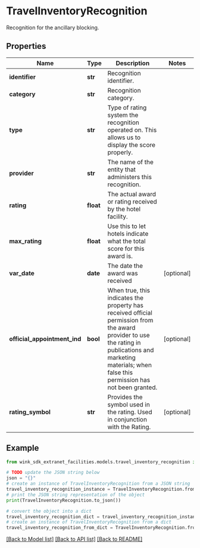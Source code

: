 # TravelInventoryRecognition

Recognition for the ancillary blocking.

## Properties

Name | Type | Description | Notes
------------ | ------------- | ------------- | -------------
**identifier** | **str** | Recognition identifier. | 
**category** | **str** | Recognition category. | 
**type** | **str** | Type of rating system the recognition operated on. This allows us to display the score properly. | 
**provider** | **str** | The name of the entity that administers this recognition. | 
**rating** | **float** | The actual award or rating received by the hotel facility. | 
**max_rating** | **float** | Use this to let hotels indicate what the total score for this award is. | 
**var_date** | **date** | The date the award was received | [optional] 
**official_appointment_ind** | **bool** | When true, this indicates the property has received official permission from the award provider to use the rating in publications and marketing materials; when false this permission has not been granted. | [optional] 
**rating_symbol** | **str** | Provides the symbol used in the rating. Used in conjunction with the Rating. | [optional] 

## Example

```python
from wink_sdk_extranet_facilities.models.travel_inventory_recognition import TravelInventoryRecognition

# TODO update the JSON string below
json = "{}"
# create an instance of TravelInventoryRecognition from a JSON string
travel_inventory_recognition_instance = TravelInventoryRecognition.from_json(json)
# print the JSON string representation of the object
print(TravelInventoryRecognition.to_json())

# convert the object into a dict
travel_inventory_recognition_dict = travel_inventory_recognition_instance.to_dict()
# create an instance of TravelInventoryRecognition from a dict
travel_inventory_recognition_from_dict = TravelInventoryRecognition.from_dict(travel_inventory_recognition_dict)
```
[[Back to Model list]](../README.md#documentation-for-models) [[Back to API list]](../README.md#documentation-for-api-endpoints) [[Back to README]](../README.md)


